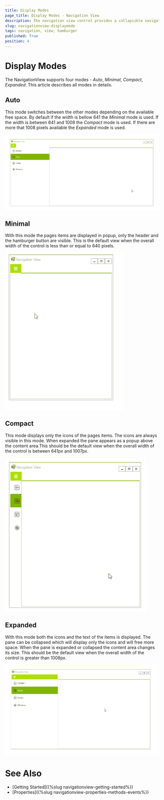 ```yaml
---
title: Display Modes
page_title: Display Modes - Navigation View
description: The navigation view control provides a collapsible navigation pane that helps implement the hamburger menu pattern and automatically adapts the pane's display mode to different control sizes.
slug: navigationview-displaymode
tags: navigation, view, hamburger
published: True
position: 4
---
```


# Display Modes

The NavigationView supports four modes - *Auto*, *Minimal*, *Compact*, *Expanded*. This article describes all modes in details.

## Auto 

This mode switches between the other modes depending on the available free space. By default if the width is bellow 641 the *Minimal* mode is used. If the width is between  641 and 1008 the *Compact* mode is used. If there are more that 1008 pixels available the *Expanded* mode is used. 

![WinForms RadNavigationView ](images/pageview-navigation-view-display-modes001.gif)

## Minimal

With this mode the pages items are displayed in popup, only the header and the hamburger button are visible. This is the default view when the overall width of the control is less than or equal to 640 pixels.  

![WinForms RadNavigationView ](images/pageview-navigation-view-display-modes002.gif)

## Compact

This mode displays only the icons of the pages items. The icons are always visible in this mode. When expanded the pane appears as a popup above the content area.This should be the default view when the overall width of the control is between 641px and 1007px.

![WinForms RadNavigationView ](images/pageview-navigation-view-display-modes003.gif)

## Expanded

With this mode both the icons and the text of the items is displayed. The pane can be collapsed which will display only the icons and will free more space. When the pane is expanded or collapsed the content area changes its size. This should be the default view when the overall width of the control is greater than 1008px.

![WinForms RadNavigationView ](images/pageview-navigation-view-display-modes004.gif)


# See Also
* [Getting Started]({%slug navigationview-getting-started%})
* [Properties]({%slug navigationview-properties-methods-events%})
